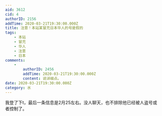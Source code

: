 ```yaml
---
aid: 3612
cid: 4
authorID: 2156
addTime: 2020-03-21T19:30:00.000Z
title: 注意！本站某冒充日本华人的号是假的
tags:
    - 本站
    - 冒充
    - 华人
    - 注意
    - 日本
comments:
    -
        authorID: 2456
        addTime: 2020-03-21T19:30:00.000Z
        content: 说详细点。
date: 2020-03-21T19:30:00.000Z
category: 水
---
```


我登了下t，最后一条信息是2月25左右。没人聊天，也不排除他已经被人盗号或者控制了。
